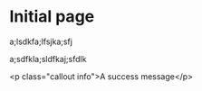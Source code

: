 # Initial page

a;lsdkfa;lfsjka;sfj

a;sdfkla;sldfkaj;sfdlk

&lt;p class="callout info"&gt;A success message&lt;/p&gt;


